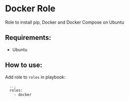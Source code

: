 # Docker Role

Role to install pip, Docker and Docker Compose on Ubuntu

## Requirements:

- Ubuntu

## How to use:

Add role to `roles` in playbook:

```
  ...
  roles:
    - docker
```